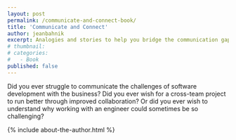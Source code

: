 ```yaml
---
layout: post
permalink: /communicate-and-connect-book/
title: 'Communicate and Connect'
author: jeanbahnik
excerpt: Analogies and stories to help you bridge the communication gap between engineering teams and the business.
# thumbnail:
# categories:
#   - Book
published: false
---
```

Did you ever struggle to communicate the challenges of software development with the business? Did you ever wish for a cross-team project to run better through improved collaboration? Or did you ever wish to understand why working with an engineer could sometimes be so challenging?

{% include about-the-author.html %}
